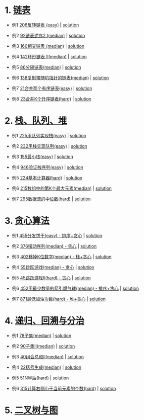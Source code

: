 # 1. [链表](https://github.com/qcxu-super/qcxu-super.github.io/tree/master/Leetcode/1_LinkedList)

- 例1 [206反转链表 (easy)](https://leetcode-cn.com/problems/reverse-linked-list/) |  [solution](https://github.com/qcxu-super/qcxu-super.github.io/blob/master/Leetcode/1_LinkedList/206_ReverseLinkedList.cpp)

- 例2 [92链表逆序2 (median)](https://leetcode-cn.com/problems/reverse-linked-list-ii/) | [solution](https://github.com/qcxu-super/qcxu-super.github.io/blob/master/Leetcode/1_LinkedList/92_ReverseLinkedListII.cpp)

- 例3 [160相交链表 (median)](https://leetcode-cn.com/problems/intersection-of-two-linked-lists/) | [solution](https://github.com/qcxu-super/qcxu-super.github.io/blob/master/Leetcode/1_LinkedList/160_IntersectionOfTwoLinkedLists.cpp)

- 例4 [142环形链表 II(median)](https://leetcode-cn.com/problems/linked-list-cycle-ii/) | [solution](https://github.com/qcxu-super/qcxu-super.github.io/blob/master/Leetcode/1_LinkedList/142_LinkedListCycleII.cpp)

- 例5 [86分隔链表(median)](https://leetcode-cn.com/problems/partition-list/) | [solution](https://github.com/qcxu-super/qcxu-super.github.io/blob/master/Leetcode/1_LinkedList/86_PartitionList.cpp)

- 例6 [138复制带随机指针的链表(median)](https://leetcode-cn.com/problems/copy-list-with-random-pointer/) | [solution](https://github.com/qcxu-super/qcxu-super.github.io/blob/master/Leetcode/1_LinkedList/138_CopyListWithRandomPointer.cpp)

- 例7 [21合并两个有序链表(easy)](https://leetcode-cn.com/problems/merge-two-sorted-lists/) | [solution](https://github.com/qcxu-super/qcxu-super.github.io/blob/master/Leetcode/1_LinkedList/21_MergeTwoSortedLists.cpp)

- 例8 [23合并K个升序链表(hard)](https://leetcode-cn.com/problems/merge-k-sorted-lists/) | [solution](https://github.com/qcxu-super/qcxu-super.github.io/blob/master/Leetcode/1_LinkedList/23_MergeKSortedLists.cpp)

# 2. [栈、队列、堆](https://github.com/qcxu-super/qcxu-super.github.io/tree/master/Leetcode/2_StackQueueHeap)

- 例1 [225用队列实现栈(easy)](https://leetcode-cn.com/problems/implement-stack-using-queues/) | [solution](https://github.com/qcxu-super/qcxu-super.github.io/blob/master/Leetcode/2_StackQueueHeap/225_ImplementStackUsingQueues.cpp)

- 例2 [232用栈实现队列(easy)](https://leetcode-cn.com/problems/implement-queue-using-stacks/) | [solution](https://github.com/qcxu-super/qcxu-super.github.io/blob/master/Leetcode/2_StackQueueHeap/232_ImplementQueueUsingStacks.cpp)

- 例3 [155最小栈(easy)](https://leetcode-cn.com/problems/min-stack/) | [solution](https://github.com/qcxu-super/qcxu-super.github.io/blob/master/Leetcode/2_StackQueueHeap/155_MinStack.cpp)

- 例4 [946验证栈序列(easy)](https://leetcode-cn.com/problems/validate-stack-sequences/) | [solution](https://github.com/qcxu-super/qcxu-super.github.io/blob/master/Leetcode/2_StackQueueHeap/946_ValidateStackSequences.cpp)

- 例5 [224基本计算器(hard)](https://leetcode-cn.com/problems/basic-calculator/) | [solution](https://github.com/qcxu-super/qcxu-super.github.io/blob/master/Leetcode/2_StackQueueHeap/224_BasicCalculator.cpp)

- 例6 [215数组中的第K个最大元素(median)](https://leetcode-cn.com/problems/kth-largest-element-in-an-array/) | [solution](https://github.com/qcxu-super/qcxu-super.github.io/blob/master/Leetcode/2_StackQueueHeap/215_KthLargestElementInAnArray.cpp)

- 例7 [295数据流的中位数(hard)](https://leetcode-cn.com/problems/find-median-from-data-stream/) | [solution](https://github.com/qcxu-super/qcxu-super.github.io/blob/master/Leetcode/2_StackQueueHeap/295_FindMedianFromDataStream.cpp)

# 3. [贪心算法](https://github.com/qcxu-super/qcxu-super.github.io/tree/master/Leetcode/3_GreedyAlgorithm)

- 例1 [455分发饼干(easy) - 排序+贪心](https://leetcode-cn.com/problems/assign-cookies/) | [solution](https://github.com/qcxu-super/qcxu-super.github.io/blob/master/Leetcode/3_GreedyAlgorithm/455_AssignCookies.cpp)

- 例2 [376摆动序列(median) - 贪心](https://leetcode-cn.com/problems/wiggle-subsequence/) | [solution](https://github.com/qcxu-super/qcxu-super.github.io/blob/master/Leetcode/3_GreedyAlgorithm/376_WigglSubsequence.cpp)

- 例3 [402移掉K位数字(median) - 栈+贪心](https://leetcode-cn.com/problems/remove-k-digits/) | [solution](https://github.com/qcxu-super/qcxu-super.github.io/blob/master/Leetcode/3_GreedyAlgorithm/402_RemoveKDigits.cpp)

- 例4 [55跳跃游戏(median) - 贪心](https://leetcode-cn.com/problems/jump-game/) | [solution](https://github.com/qcxu-super/qcxu-super.github.io/blob/master/Leetcode/3_GreedyAlgorithm/55_JumpGame.cpp)

- 例5 [45跳跃游戏II(hard) - 贪心](https://leetcode-cn.com/problems/jump-game-ii/) | [solution](https://github.com/qcxu-super/qcxu-super.github.io/blob/master/Leetcode/3_GreedyAlgorithm/45_JumpGameII.cpp)

- 例6 [452用最少数量的箭引爆气球(median) - 排序+贪心](https://leetcode-cn.com/problems/minimum-number-of-arrows-to-burst-balloons/) | [solution](https://github.com/qcxu-super/qcxu-super.github.io/blob/master/Leetcode/3_GreedyAlgorithm/452_MinimumNumberOfArrowsToBurstBalloons.cpp)
 
- 例7 [871最低加油次数(hard) - 堆+贪心](https://leetcode-cn.com/problems/minimum-number-of-refueling-stops/) | [solution](https://github.com/qcxu-super/qcxu-super.github.io/blob/master/Leetcode/3_GreedyAlgorithm/871_MinimumNumberOfRefuelingStops.cpp)

# 4. [递归、回溯与分治](https://github.com/qcxu-super/qcxu-super.github.io/tree/master/Leetcode/4_Recursive)

- 例1 [78子集(median)](https://leetcode-cn.com/problems/subsets/) | [solution](https://github.com/qcxu-super/qcxu-super.github.io/blob/master/Leetcode/4_Recursive/78_Subsets.cpp)

- 例2 [90子集II(median)](https://leetcode-cn.com/problems/subsets-ii/) | [solution](https://github.com/qcxu-super/qcxu-super.github.io/blob/master/Leetcode/4_Recursive/90_SubsetsII.cpp)

- 例3 [40组合总和II(median)](https://leetcode-cn.com/problems/combination-sum-ii/) | [solution](https://github.com/qcxu-super/qcxu-super.github.io/blob/master/Leetcode/4_Recursive/40_CombinationSumII.cpp)

- 例4 [22括号生成(median)](https://leetcode-cn.com/problems/generate-parentheses/) | [solution](https://github.com/qcxu-super/qcxu-super.github.io/blob/master/Leetcode/4_Recursive/22_GenerateParentheses.cpp)

- 例5 [51N皇后(hard)](https://leetcode-cn.com/problems/n-queens/) | [solution](https://github.com/qcxu-super/qcxu-super.github.io/blob/master/Leetcode/4_Recursive/51_NQueens.cpp)

- 例6 [315计算右侧小于当前元素的个数(hard)](https://leetcode-cn.com/problems/count-of-smaller-numbers-after-self/) | [solution](https://github.com/qcxu-super/qcxu-super.github.io/blob/master/Leetcode/4_Recursive/315_CountOfSmallerNumbersAfterSelf.cpp)

# 5. [二叉树与图](https://github.com/qcxu-super/qcxu-super.github.io/tree/master/Leetcode/5_TreeAndGraph)

